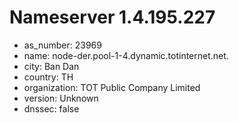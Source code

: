 # Nameserver 1.4.195.227

* as_number: 23969
* name: node-der.pool-1-4.dynamic.totinternet.net.
* city: Ban Dan
* country: TH
* organization: TOT Public Company Limited
* version: Unknown
* dnssec: false

